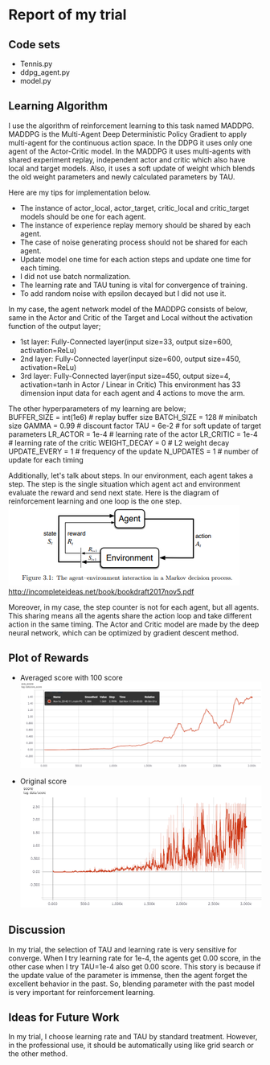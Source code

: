# Report of my trial

## Code sets
 * Tennis.py
 * ddpg_agent.py
 * model.py

## Learning Algorithm
I use the algorithm of reinforcement learning to this task named MADDPG.
MADDPG is the Multi-Agent Deep Deterministic Policy Gradient to apply multi-agent for the continuous action space.
In the DDPG it uses only one agent of the Actor-Critic model.
In the MADDPG it uses multi-agents with shared experiment replay, independent actor and critic which also have local and target models.
Also, it uses a soft update of weight which blends the old weight parameters and newly calculated parameters by TAU.

Here are my tips for implementation below.
 * The instance of actor_local, actor_target, critic_local and critic_target models should be one for each agent.
 * The instance of experience replay memory should be shared by each agent.
 * The case of noise generating process should not be shared for each agent.
 * Update model one time for each action steps and update one time for each timing.
 * I did not use batch normalization.
 * The learning rate and TAU tuning is vital for convergence of training.
 * To add random noise with epsilon decayed but I did not use it.

In my case, the agent network model of the MADDPG consists of below, same in the Actor and Critic of the Target and Local without the activation function of the output layer;

 * 1st layer: Fully-Connected layer(input size=33, output size=600, activation=ReLu)
 * 2nd layer: Fully-Connected layer(input size=600, output size=450, activation=ReLu)
 * 3rd layer: Fully-Connected layer(input size=450, output size=4, activation=tanh in Actor / Linear in Critic)
This environment has 33 dimension input data for each agent and 4 actions to move the arm.

The other hyperparameters of my learning are below;  
BUFFER_SIZE = int(1e6)  # replay buffer size
BATCH_SIZE = 128        # minibatch size
GAMMA = 0.99            # discount factor
TAU = 6e-2              # for soft update of target parameters
LR_ACTOR = 1e-4         # learning rate of the actor
LR_CRITIC = 1e-4        # learning rate of the critic
WEIGHT_DECAY = 0        # L2 weight decay
UPDATE_EVERY = 1        # frequency of the update
N_UPDATES = 1           # number of update for each timing

Additionally, let's talk about steps.
In our environment, each agent takes a step.
The step is the single situation which agent act and environment evaluate the reward and send next state.
Here is the diagram of reinforcement learning and one loop is the one step.  
![rl diagram](./misc/rl_diagram.png)  
http://incompleteideas.net/book/bookdraft2017nov5.pdf

Moreover, in my case, the step counter is not for each agent, but all agents.
This sharing means all the agents share the action loop and take different action in the same timing.
The Actor and Critic model are made by the deep neural network, which can be optimized by gradient descent method.

## Plot of Rewards
 * Averaged score with 100 score
![best averaged_learning courve](./misc/averaged_score.png)

 * Original score
![best learning courve](./misc/score.png)

## Discussion
In my trial, the selection of TAU and learning rate is very sensitive for converge.
When I try learning rate for 1e-4, the agents get 0.00 score, in the other case when I try TAU=1e-4 also get 0.00 score.
This story is because if the update value of the parameter is immense, then the agent forget the excellent behavior in the past.
So, blending parameter with the past model is very important for reinforcement learning.

## Ideas for Future Work
In my trial, I choose learning rate and TAU by standard treatment.
However, in the professional use, it should be automatically using like grid search or the other method.
